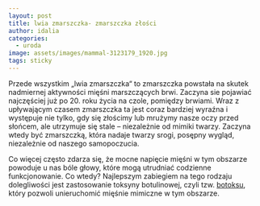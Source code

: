 ```yaml
---
layout: post
title: lwia zmarszczka- zmarszczka złości
author: idalia
categories:
  - uroda
image: assets/images/mammal-3123179_1920.jpg
tags: sticky
---
```

<!--StartFragment-->

Przede wszystkim „lwia zmarszczka“ to zmarszczka powstała na skutek nadmiernej aktywności mięśni marszczących brwi. Zaczyna sie pojawiać najczęściej już po 20. roku życia na czole, pomiędzy brwiami. Wraz z upływającym czasem zmarszczka ta jest coraz bardziej wyraźna i występuje nie tylko, gdy się złościmy lub mrużymy nasze oczy przed słońcem, ale utrzymuje się stale – niezależnie od mimiki twarzy. Zaczyna wtedy być zmarszczką, która nadaje twarzy srogi, posępny wygląd, niezależnie od naszego samopoczucia.

Co więcej często zdarza się, że mocne napięcie mięśni w tym obszarze powoduje u nas bóle głowy, które mogą utrudniać codzienne funkcjonowanie. Co wtedy? Najlepszym zabiegiem na tego rodzaju dolegliwości jest zastosowanie toksyny botulinowej, czyli tzw. [botoksu](https://portal.abczdrowie.pl/co-to-jest-botoks), który pozwoli unieruchomić mięśnie mimiczne w tym obszarze.

<!--EndFragment-->
